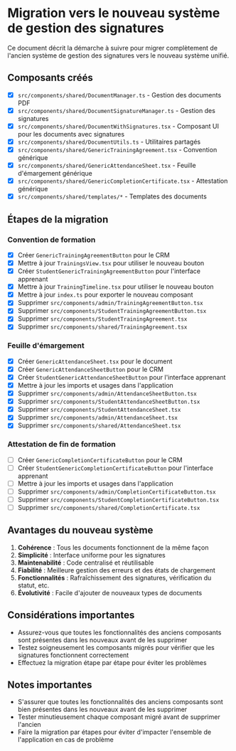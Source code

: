 # Migration vers le nouveau système de gestion des signatures

Ce document décrit la démarche à suivre pour migrer complètement de l'ancien système de gestion des signatures vers le nouveau système unifié.

## Composants créés
- [x] `src/components/shared/DocumentManager.ts` - Gestion des documents PDF
- [x] `src/components/shared/DocumentSignatureManager.ts` - Gestion des signatures
- [x] `src/components/shared/DocumentWithSignatures.tsx` - Composant UI pour les documents avec signatures
- [x] `src/components/shared/DocumentUtils.ts` - Utilitaires partagés
- [x] `src/components/shared/GenericTrainingAgreement.tsx` - Convention générique
- [x] `src/components/shared/GenericAttendanceSheet.tsx` - Feuille d'émargement générique
- [x] `src/components/shared/GenericCompletionCertificate.tsx` - Attestation générique
- [x] `src/components/shared/templates/*` - Templates des documents

## Étapes de la migration

### Convention de formation
- [x] Créer `GenericTrainingAgreementButton` pour le CRM
- [x] Mettre à jour `TrainingsView.tsx` pour utiliser le nouveau bouton
- [x] Créer `StudentGenericTrainingAgreementButton` pour l'interface apprenant
- [x] Mettre à jour `TrainingTimeline.tsx` pour utiliser le nouveau bouton
- [x] Mettre à jour `index.ts` pour exporter le nouveau composant
- [x] Supprimer `src/components/admin/TrainingAgreementButton.tsx`
- [x] Supprimer `src/components/StudentTrainingAgreementButton.tsx`
- [x] Supprimer `src/components/StudentTrainingAgreement.tsx`
- [x] Supprimer `src/components/shared/TrainingAgreement.tsx`

### Feuille d'émargement
- [x] Créer `GenericAttendanceSheet.tsx` pour le document
- [x] Créer `GenericAttendanceSheetButton` pour le CRM
- [x] Créer `StudentGenericAttendanceSheetButton` pour l'interface apprenant
- [x] Mettre à jour les imports et usages dans l'application
- [x] Supprimer `src/components/admin/AttendanceSheetButton.tsx`
- [x] Supprimer `src/components/StudentAttendanceSheetButton.tsx`
- [x] Supprimer `src/components/StudentAttendanceSheet.tsx`
- [x] Supprimer `src/components/admin/AttendanceSheet.tsx`
- [x] Supprimer `src/components/shared/AttendanceSheet.tsx`

### Attestation de fin de formation
- [ ] Créer `GenericCompletionCertificateButton` pour le CRM
- [ ] Créer `StudentGenericCompletionCertificateButton` pour l'interface apprenant
- [ ] Mettre à jour les imports et usages dans l'application
- [ ] Supprimer `src/components/admin/CompletionCertificateButton.tsx`
- [ ] Supprimer `src/components/StudentCompletionCertificateButton.tsx`
- [ ] Supprimer `src/components/shared/CompletionCertificate.tsx`

## Avantages du nouveau système

1. **Cohérence** : Tous les documents fonctionnent de la même façon
2. **Simplicité** : Interface uniforme pour les signatures
3. **Maintenabilité** : Code centralisé et réutilisable
4. **Fiabilité** : Meilleure gestion des erreurs et des états de chargement
5. **Fonctionnalités** : Rafraîchissement des signatures, vérification du statut, etc.
6. **Évolutivité** : Facile d'ajouter de nouveaux types de documents

## Considérations importantes

- Assurez-vous que toutes les fonctionnalités des anciens composants sont présentes dans les nouveaux avant de les supprimer
- Testez soigneusement les composants migrés pour vérifier que les signatures fonctionnent correctement
- Effectuez la migration étape par étape pour éviter les problèmes

## Notes importantes

- S'assurer que toutes les fonctionnalités des anciens composants sont bien présentes dans les nouveaux avant de les supprimer
- Tester minutieusement chaque composant migré avant de supprimer l'ancien
- Faire la migration par étapes pour éviter d'impacter l'ensemble de l'application en cas de problème 